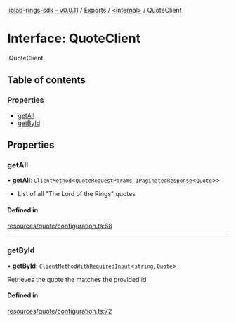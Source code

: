 [liblab-rings-sdk - v0.0.11](../README.md) / [Exports](../modules.md) / [<internal\>](../modules/internal_.md) / QuoteClient

# Interface: QuoteClient

[<internal>](../modules/internal_.md).QuoteClient

## Table of contents

### Properties

- [getAll](internal_.QuoteClient.md#getall)
- [getById](internal_.QuoteClient.md#getbyid)

## Properties

### getAll

• **getAll**: [`ClientMethod`](../modules/internal_.md#clientmethod)<[`QuoteRequestParams`](../modules/internal_.md#quoterequestparams), [`IPaginatedResponse`](internal_.IPaginatedResponse.md)<[`Quote`](internal_.Quote.md)\>\>

* List of all "The Lord of the Rings" quotes

#### Defined in

[resources/quote/configuration.ts:68](https://github.com/geekmidas/rings-sdk/blob/8b961bb/src/resources/quote/configuration.ts#L68)

___

### getById

• **getById**: [`ClientMethodWithRequiredInput`](../modules/internal_.md#clientmethodwithrequiredinput)<`string`, [`Quote`](internal_.Quote.md)\>

Retrieves the quote the matches the provided id

#### Defined in

[resources/quote/configuration.ts:72](https://github.com/geekmidas/rings-sdk/blob/8b961bb/src/resources/quote/configuration.ts#L72)
